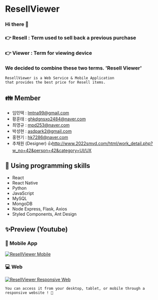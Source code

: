 # ResellViewer
### Hi there 👋
### :point_right: Resell : Term used to sell back a previous purchase
### :point_right: Viewer : Term for viewing device
### We decided to combine these two terms. 'Resell Viewer'

```
ResellViewer is a Web Service & Mobile Application
that provides the best price for Resell items.
```

## :family: Member
* 임민택 : lmtna99@gmail.com
* 황훈태 : ghkdgnsxo2484@naver.com
* 최영규 : mpd253@naver.com
* 박성현 : asdpark2@gmail.com
* 홍현기 : hk7286@naver.com
* 추채원 (Designer)
👍http://www.2022smvd.com/html/work_detail.php?w_no=42&person=42&category=UI/UX

## :wrench: Using programming skills
* React
* React Native
* Python
* JavaScript
* MySQL
* MongoDB
* Node Express, Flask, Axios
* Styled Components, Ant Design

## :sparkles:Preview (Youtube)

### :iphone: Mobile App

[![ResellViewer Mobile](http://img.youtube.com/vi/1OjoXAa71Xw/1.jpg)](https://youtu.be/1OjoXAa71Xw)


### :computer: Web

[![ResellViewer Responsive Web](http://img.youtube.com/vi/Q71dnkTtXqU/1.jpg)](https://youtu.be/Q71dnkTtXqU)
```
You can access it from your desktop, tablet, or mobile through a responsive website ! 🎉 
```
